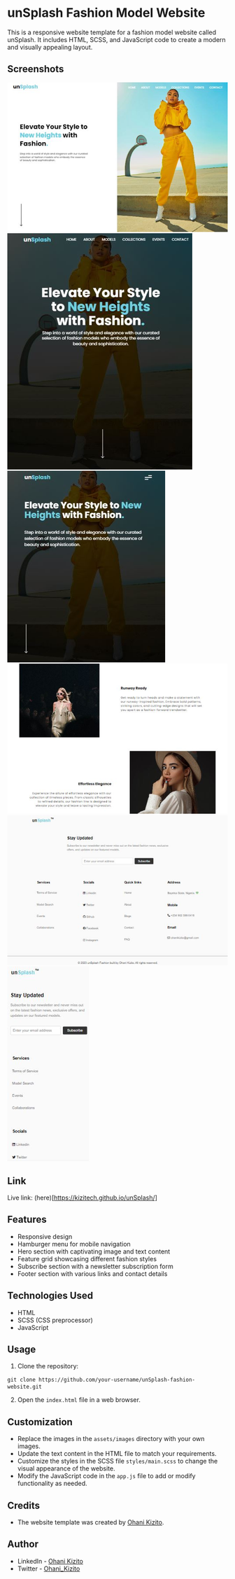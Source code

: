 # unSplash Fashion Model Website

This is a responsive website template for a fashion model website called unSplash. It includes HTML, SCSS, and JavaScript code to create a modern and visually appealing layout.

## Screenshots
![Large screen](assets/screenshots/large-screen.JPG)
![Medium screen](assets/screenshots/medium-screen.JPG)
![Small screen](assets/screenshots/small-screen.JPG)
![Body of site](assets/screenshots/body.JPG)
![Large footer](assets/screenshots/large-footer.JPG)
![Small footer](assets/screenshots/small-footer.JPG)

## Link 

Live link: (here)[https://kizitech.github.io/unSplash/]

## Features

- Responsive design
- Hamburger menu for mobile navigation
- Hero section with captivating image and text content
- Feature grid showcasing different fashion styles
- Subscribe section with a newsletter subscription form
- Footer section with various links and contact details

## Technologies Used

- HTML
- SCSS (CSS preprocessor)
- JavaScript

## Usage

1. Clone the repository:

```
git clone https://github.com/your-username/unSplash-fashion-website.git
```


2. Open the `index.html` file in a web browser.

## Customization

- Replace the images in the `assets/images` directory with your own images.
- Update the text content in the HTML file to match your requirements.
- Customize the styles in the SCSS file `styles/main.scss` to change the visual appearance of the website.
- Modify the JavaScript code in the `app.js` file to add or modify functionality as needed.

## Credits

- The website template was created by [Ohani Kizito](https://github.com/kizitech).


## Author

- LinkedIn - [Ohani Kizito](https://www.linkedin.com/in/ohanikizito/)
- Twitter - [Ohani_Kizito](https://www.twitter.com/Ohani_Kizito)
